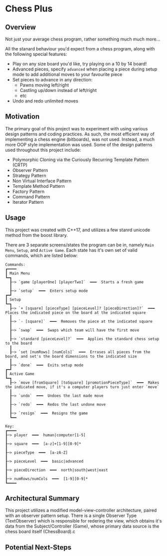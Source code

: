 # Chess Plus

## Overview

Not just your average chess program, rather something much much more...

All the stanard behaviour you'd expect from a chess program, along with the following special features:
- Play on any size board you'd like, try playing on a 10 by 14 board!
- Advanced pieces, specify `advanced` when placing a piece during setup mode to add additional moves to your favourite piece
- Set pieces to advance in any direction:
  - Pawns moving left/right
  - Castling up/down instead of left/right
  - etc
- Undo and redo unlimited moves



## Motivation

The primary goal of this project was to experiment with using various design patterns and coding practices. As such, the most efficient way of implementing a chess engine (bitboards), was not used. Instead, a much more OOP style implementation was used. Some of the design patterns used throughout this project include:
- Polymorphic Cloning via the Curiously Recurring Template Pattern (CRTP)
- Observer Pattern
- Strategy Pattern
- Non Virtual Interface Pattern
- Template Method Pattern
- Factory Pattern
- Command Pattern
- Iterator Pattern

## Usage

This project was created with C++17, and utilizes a few stanrd unicode method from the boost library. 

There are 3 separate screens/states the program can be in, namely `Main Menu`, `Setup`, and `Active Game`. Each state has it's own set of valid commands, which are listed below:
```
Commands:
┏━━━━
┃ Main Menu
┗━┓
  ┠─> `game [playerOne] [playerTwo]`  ━━━  Starts a fresh game
  ┃
  ┠─> `setup`  ━━━  Enters setup mode
┏━┛
┃ Setup
┗━┓
  ┠─> `+ [square] [pieceType] [pieceLevel]? [pieceDirection]?`  ━━━  Places the indicated piece on the board at the indicated square
  ┃
  ┠─> `- [square]`  ━━━  Removes the piece at the indicated square
  ┃
  ┠─> `swap`  ━━━  Swaps which team will have the first move
  ┃
  ┠─> `standard [pieceLevel]?`  ━━━  Applies the standard chess setup to the board
  ┃
  ┠─> `set [numRows] [numCols]`  ━━━  Errases all pieces from the board, and set's the board dimensions to the indicated size
  ┃
  ┠─> `done`  ━━━  Exits setup mode
┏━┛
┃ Active Game
┗━┓
  ┠─> `move [fromSquare] [toSquare] [promotionPieceType]`  ━━━  Makes the indicated move, if it's a computer players turn just enter `move`
  ┃
  ┠─> `undo`  ━━━  Undoes the last made move
  ┃
  ┠─> `redo`  ━━━  Redos the last undone move
  ┃
  ┠─> `resign`  ━━━  Resigns the game
  ┗━━

Key:
┏━━━━
┠─> player  ━━━  human|computer[1-5]
┃
┠─> square  ━━━  [a-z]+[1-9][0-9]*
┃
┠─> pieceType  ━━━  [a-zA-Z]
┃
┠─> pieceLevel  ━━━  basic|advanced
┃
┠─> pieceDirection  ━━━  north|south|west|east
┃
┠─> numRows/numCols  ━━━  [1-9][0-9]*
┗━━━━
```

## Architectural Summary

This project utilizes a modified model-view-controller architecture, paired with an observer pattern setup. There is a single Observer Type (TextObserver) which is responsible for redering the view, which obtains it's data from the Subject/Controller (Game), whose primary data source is the chess board itself (ChessBoard).c

## Potential Next-Steps
